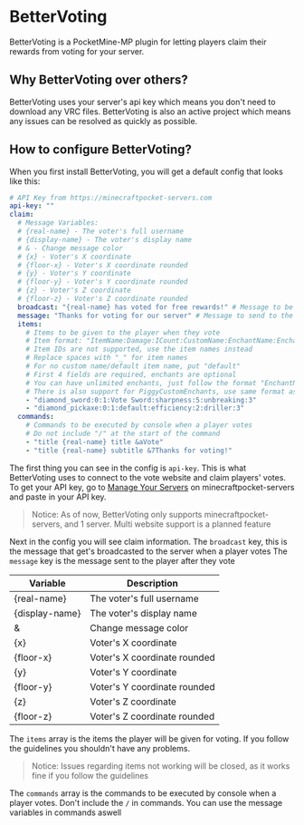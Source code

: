 # BetterVoting
BetterVoting is a PocketMine-MP plugin for letting players claim their rewards from voting for your server.

## Why BetterVoting over others?
BetterVoting uses your server's api key which means you don't need to download any VRC files. BetterVoting is also an active project which means any issues can be resolved as quickly as possible.

## How to configure BetterVoting?
When you first install BetterVoting, you will get a default config that looks like this:
```yaml
# API Key from https://minecraftpocket-servers.com
api-key: ""
claim:
  # Message Variables:
  # {real-name} - The voter's full username
  # {display-name} - The voter's display name
  # & - Change message color
  # {x} - Voter's X coordinate
  # {floor-x} - Voter's X coordinate rounded
  # {y} - Voter's Y coordinate
  # {floor-y} - Voter's Y coordinate rounded
  # {z} - Voter's Z coordinate
  # {floor-z} - Voter's Z coordinate rounded
  broadcast: "{real-name} has voted for free rewards!" # Message to be broadcast when a player votes
  message: "Thanks for voting for our server" # Message to send to the player who voted
  items:
    # Items to be given to the player when they vote
    # Item format: "ItemName:Damage:ICount:CustomName:EnchantName:EnchantLevel"
    # Item IDs are not supported, use the item names instead
    # Replace spaces with "_" for item names
    # For no custom name/default item name, put "default"
    # First 4 fields are required, enchants are optional
    # You can have unlimited enchants, just follow the format "EnchantName:EnchantLevel:EnchantName:EnchantLevel" etc
    # There is also support for PiggyCustomEnchants, use same format as normal enchants
    - "diamond_sword:0:1:Vote Sword:sharpness:5:unbreaking:3"
    - "diamond_pickaxe:0:1:default:efficiency:2:driller:3"
  commands:
    # Commands to be executed by console when a player votes
    # Do not include "/" at the start of the command
    - "title {real-name} title &aVote"
    - "title {real-name} subtitle &7Thanks for voting!"
```
The first thing you can see in the config is ``api-key``. This is what BetterVoting uses to connect to the vote website and claim players' votes.
To get your API key, go to [Manage Your Servers](https://minecraftpocket-servers.com/servers/manage/) on minecraftpocket-servers and paste in your API key.
> Notice: As of now, BetterVoting only supports minecraftpocket-servers, and 1 server. Multi website support is a planned feature

Next in the config you will see claim information. The ``broadcast`` key, this is the message that get's broadcasted to the server when a player votes
The ``message`` key is the message sent to the player after they vote

| Variable       | Description               |
|----------------|---------------------------|
| {real-name}    | The voter's full username |
| {display-name} | The voter's display name  |
| &              | Change message color      |
| {x}              | Voter's X coordinate      |
| {floor-x}              | Voter's X coordinate rounded      |
| {y}              | Voter's Y coordinate      |
| {floor-y}              | Voter's Y coordinate rounded      |
| {z}              | Voter's Z coordinate      |
| {floor-z}              | Voter's Z coordinate rounded      |

The ``items`` array is the items the player will be given for voting. If you follow the guidelines you shouldn't have any problems.
> Notice: Issues regarding items not working will be closed, as it works fine if you follow the guidelines

The ``commands`` array is the commands to be executed by console when a player votes. Don't include the ``/`` in commands.
You can use the message variables in commands aswell